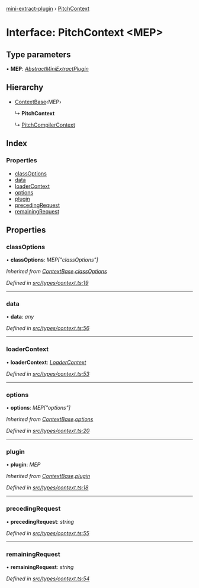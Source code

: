 [mini-extract-plugin](../README.md) › [PitchContext](pitchcontext.md)

# Interface: PitchContext <**MEP**>

## Type parameters

▪ **MEP**: *[AbstractMiniExtractPlugin](abstractminiextractplugin.md)*

## Hierarchy

* [ContextBase](contextbase.md)‹MEP›

  ↳ **PitchContext**

  ↳ [PitchCompilerContext](pitchcompilercontext.md)

## Index

### Properties

* [classOptions](pitchcontext.md#classoptions)
* [data](pitchcontext.md#data)
* [loaderContext](pitchcontext.md#loadercontext)
* [options](pitchcontext.md#options)
* [plugin](pitchcontext.md#plugin)
* [precedingRequest](pitchcontext.md#precedingrequest)
* [remainingRequest](pitchcontext.md#remainingrequest)

## Properties

###  classOptions

• **classOptions**: *MEP["classOptions"]*

*Inherited from [ContextBase](contextbase.md).[classOptions](contextbase.md#classoptions)*

*Defined in [src/types/context.ts:19](https://github.com/JuroOravec/mini-extract-plugin/blob/87f855a/src/types/context.ts#L19)*

___

###  data

• **data**: *any*

*Defined in [src/types/context.ts:56](https://github.com/JuroOravec/mini-extract-plugin/blob/87f855a/src/types/context.ts#L56)*

___

###  loaderContext

• **loaderContext**: *[LoaderContext](../README.md#loadercontext)*

*Defined in [src/types/context.ts:53](https://github.com/JuroOravec/mini-extract-plugin/blob/87f855a/src/types/context.ts#L53)*

___

###  options

• **options**: *MEP["options"]*

*Inherited from [ContextBase](contextbase.md).[options](contextbase.md#options)*

*Defined in [src/types/context.ts:20](https://github.com/JuroOravec/mini-extract-plugin/blob/87f855a/src/types/context.ts#L20)*

___

###  plugin

• **plugin**: *MEP*

*Inherited from [ContextBase](contextbase.md).[plugin](contextbase.md#plugin)*

*Defined in [src/types/context.ts:18](https://github.com/JuroOravec/mini-extract-plugin/blob/87f855a/src/types/context.ts#L18)*

___

###  precedingRequest

• **precedingRequest**: *string*

*Defined in [src/types/context.ts:55](https://github.com/JuroOravec/mini-extract-plugin/blob/87f855a/src/types/context.ts#L55)*

___

###  remainingRequest

• **remainingRequest**: *string*

*Defined in [src/types/context.ts:54](https://github.com/JuroOravec/mini-extract-plugin/blob/87f855a/src/types/context.ts#L54)*
